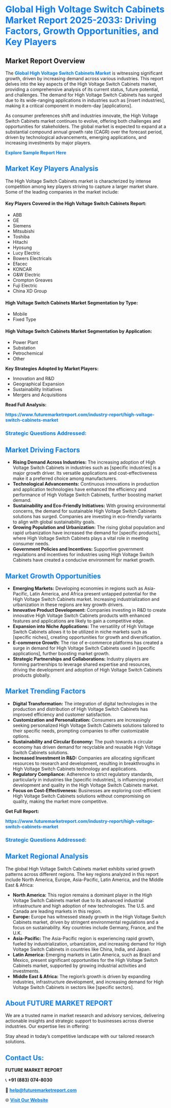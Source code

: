 <h1 style="color: #007BFF;">Global High Voltage Switch Cabinets Market Report 2025-2033: Driving Factors, Growth Opportunities, and Key Players</h1>

<section id="overview">
<h2>Market Report Overview</h2>
<p>The <a href="https://www.futuremarketreport.com/industry-report/high-voltage-switch-cabinets-market" style="color: #007BFF; text-decoration: none;"><strong>Global High Voltage Switch Cabinets Market</strong></a> is witnessing significant growth, driven by increasing demand across various industries. This report delves into the key aspects of the High Voltage Switch Cabinets market, providing a comprehensive analysis of its current status, future potential, and challenges. The demand for High Voltage Switch Cabinets has surged due to its wide-ranging applications in industries such as [insert industries], making it a critical component in modern-day [applications].</p>
<p>As consumer preferences shift and industries innovate, the High Voltage Switch Cabinets market continues to evolve, offering both challenges and opportunities for stakeholders. The global market is expected to expand at a substantial compound annual growth rate (CAGR) over the forecast period, driven by technological advancements, emerging applications, and increasing investments by major players.</p>
</section>

<section id="overview">
<p><a href="https://www.futuremarketreport.com/request-sample/reportId=53682" style="color: #007BFF; text-decoration: none;"><strong>Explore Sample Report Here</strong></a></p>
</section>

<section id="key-players">
<h2 style="color: #007BFF;">Market Key Players Analysis</h2>
<p>The High Voltage Switch Cabinets market is characterized by intense competition among key players striving to capture a larger market share. Some of the leading companies in the market include:</p>
<h4>Key Players Covered in the High Voltage Switch Cabinets Report:</h4>
<ul><li>ABB</li><li>GE</li><li>Siemens</li><li>Mitsubishi</li><li>Toshiba</li><li>Hitachi</li><li>Hyosung</li><li>Lucy Electric</li><li>Bowers Electricals</li><li>Efacec</li><li>KONCAR</li><li>G&amp;W Electric</li><li>Crompton Greaves</li><li>Fuji Electric</li><li>China XD Group</li></ul>
<h4>High Voltage Switch Cabinets Market Segmentation by Type:</h4>
<ul><li>Mobile</li><li>Fixed Type</li></ul>

<h4>High Voltage Switch Cabinets Market Segmentation by Application:</h4>
<ul><li>Power Plant</li><li>Substation</li><li>Petrochemical</li><li>Other</li></ul>
<p><strong>Key Strategies Adopted by Market Players:</strong></p>
<ul>
<li>Innovation and R&D</li>
<li>Geographical Expansion</li>
<li>Sustainability Initiatives</li>
<li>Mergers and Acquisitions</li>
</ul>
</section>

<section>
<p><strong>Read Full Analysis: </strong></p><a href="https://www.futuremarketreport.com/industry-report/high-voltage-switch-cabinets-market" style="color: #007BFF; text-decoration: none;"><strong>https://www.futuremarketreport.com/industry-report/high-voltage-switch-cabinets-market</strong></a>
<h3 style="color: #007BFF;">Strategic Questions Addressed:</h3>
</section>

<section id="driving-factors">
<h2 style="color: #007BFF;">Market Driving Factors</h2>
<ul>
<li><strong>Rising Demand Across Industries:</strong> The increasing adoption of High Voltage Switch Cabinets in industries such as [specific industries] is a major growth driver. Its versatile applications and cost-effectiveness make it a preferred choice among manufacturers.</li>
<li><strong>Technological Advancements:</strong> Continuous innovations in production and application technologies have enhanced the efficiency and performance of High Voltage Switch Cabinets, further boosting market demand.</li>
<li><strong>Sustainability and Eco-Friendly Initiatives:</strong> With growing environmental concerns, the demand for sustainable High Voltage Switch Cabinets solutions has surged. Companies are investing in eco-friendly variants to align with global sustainability goals.</li>
<li><strong>Growing Population and Urbanization:</strong> The rising global population and rapid urbanization have increased the demand for [specific products], where High Voltage Switch Cabinets plays a vital role in meeting consumer needs.</li>
<li><strong>Government Policies and Incentives:</strong> Supportive government regulations and incentives for industries using High Voltage Switch Cabinets have created a conducive environment for market growth.</li>
</ul>
</section>

<section id="growth-opportunities">
<h2 style="color: #007BFF;">Market Growth Opportunities</h2>
<ul>
<li><strong>Emerging Markets:</strong> Developing economies in regions such as Asia-Pacific, Latin America, and Africa present untapped potential for the High Voltage Switch Cabinets market. Increasing industrialization and urbanization in these regions are key growth drivers.</li>
<li><strong>Innovative Product Development:</strong> Companies investing in R&D to create innovative High Voltage Switch Cabinets products with enhanced features and applications are likely to gain a competitive edge.</li>
<li><strong>Expansion into Niche Applications:</strong> The versatility of High Voltage Switch Cabinets allows it to be utilized in niche markets such as [specific niches], creating opportunities for growth and diversification.</li>
<li><strong>E-commerce Growth:</strong> The rise of e-commerce platforms has created a surge in demand for High Voltage Switch Cabinets used in [specific applications], further boosting market growth.</li>
<li><strong>Strategic Partnerships and Collaborations:</strong> Industry players are forming partnerships to leverage shared expertise and resources, driving the development and adoption of High Voltage Switch Cabinets products globally.</li>
</ul>
</section>

<section id="trending-factors">
<h2 style="color: #007BFF;">Market Trending Factors</h2>
<ul>
<li><strong>Digital Transformation:</strong> The integration of digital technologies in the production and distribution of High Voltage Switch Cabinets has improved efficiency and customer satisfaction.</li>
<li><strong>Customization and Personalization:</strong> Consumers are increasingly seeking personalized High Voltage Switch Cabinets solutions tailored to their specific needs, prompting companies to offer customizable options.</li>
<li><strong>Sustainability and Circular Economy:</strong> The push towards a circular economy has driven demand for recyclable and reusable High Voltage Switch Cabinets solutions.</li>
<li><strong>Increased Investment in R&D:</strong> Companies are allocating significant resources to research and development, resulting in breakthroughs in High Voltage Switch Cabinets technology and applications.</li>
<li><strong>Regulatory Compliance:</strong> Adherence to strict regulatory standards, particularly in industries like [specific industries], is influencing product development and quality in the High Voltage Switch Cabinets market.</li>
<li><strong>Focus on Cost-Effectiveness:</strong> Businesses are exploring cost-efficient High Voltage Switch Cabinets solutions without compromising on quality, making the market more competitive.</li>
</ul>
</section>

<section>
<p><strong>Get Full Report: </strong></p><a href="https://www.futuremarketreport.com/industry-report/high-voltage-switch-cabinets-market" style="color: #007BFF; text-decoration: none;"><strong>https://www.futuremarketreport.com/industry-report/high-voltage-switch-cabinets-market</strong></a>
<h3 style="color: #007BFF;">Strategic Questions Addressed:</h3>
</section>


<section id="regional-analysis">
<h2 style="color: #007BFF;">Market Regional Analysis</h2>
<p>The global High Voltage Switch Cabinets market exhibits varied growth patterns across different regions. The key regions analyzed in this report include North America, Europe, Asia-Pacific, Latin America, and the Middle East & Africa:</p>
<ul>
<li><strong>North America:</strong> This region remains a dominant player in the High Voltage Switch Cabinets market due to its advanced industrial infrastructure and high adoption of new technologies. The U.S. and Canada are leading markets in this region.</li>
<li><strong>Europe:</strong> Europe has witnessed steady growth in the High Voltage Switch Cabinets market, driven by stringent environmental regulations and a focus on sustainability. Key countries include Germany, France, and the U.K.</li>
<li><strong>Asia-Pacific:</strong> The Asia-Pacific region is experiencing rapid growth, fueled by industrialization, urbanization, and increasing demand for High Voltage Switch Cabinets in countries like China, India, and Japan.</li>
<li><strong>Latin America:</strong> Emerging markets in Latin America, such as Brazil and Mexico, present significant opportunities for the High Voltage Switch Cabinets market, supported by growing industrial activities and investments.</li>
<li><strong>Middle East & Africa:</strong> The region’s growth is driven by expanding industries, infrastructure development, and increasing demand for High Voltage Switch Cabinets in sectors like [specific sectors].</li>
</ul>
</section>

<footer>
<h2 style="color: #007BFF;">About FUTURE MARKET REPORT</h2>
<p>We are a trusted name in market research and advisory services, delivering actionable insights and strategic support to businesses across diverse industries. Our expertise lies in offering:</p>

<p>Stay ahead in today’s competitive landscape with our tailored research solutions.</p>

<h2 style="color: #007BFF;">Contact Us:</h2>
<p><strong>FUTURE MARKET REPORT</strong></p>
<p>📞 <strong>+91 (883) 074-8030</strong></p>
<p>📧 <strong><a href="mailto:help@futuremarketreport.com" style="color: #007BFF;">help@futuremarketreport.com</a></strong></p>
<p>🌐 <strong><a href="https://www.futuremarketreport.com/" style="color: #007BFF;">Visit Our Website</a></strong></p>
</footer>